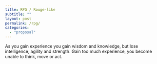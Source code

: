 ```yaml
---
title: RPG / Rouge-like
subtitle: ""
layout: post
permalink: /rpg/
categories: 
  - "proposal"
---
```


As you gain experience you gain wisdom and knowledge, but lose intelligence, agility and strength.
Gain too much experience, you become unable to think, move or act.

<!-- key part of the game is to balance the experience you gain with its utility. 
the minimum amount of experience you need to gain to progress, but not too much that you will 'age-out' before you reach the end. 
aka. no farming. -->
